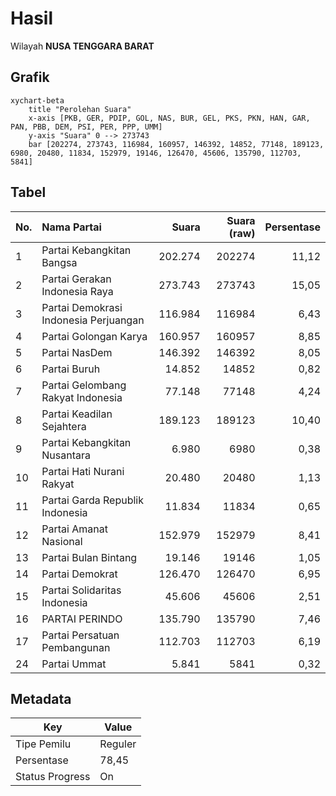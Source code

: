 # Hasil

Wilayah **NUSA TENGGARA BARAT**

## Grafik

```mermaid
xychart-beta
    title "Perolehan Suara"
    x-axis [PKB, GER, PDIP, GOL, NAS, BUR, GEL, PKS, PKN, HAN, GAR, PAN, PBB, DEM, PSI, PER, PPP, UMM]
    y-axis "Suara" 0 --> 273743
    bar [202274, 273743, 116984, 160957, 146392, 14852, 77148, 189123, 6980, 20480, 11834, 152979, 19146, 126470, 45606, 135790, 112703, 5841]
```

## Tabel

| No. | Nama Partai                           | Suara   | Suara (raw) | Persentase |
|:--- |:------------------------------------- | -------:| -----------:| ----------:|
| 1   | Partai Kebangkitan Bangsa             | 202.274 | 202274      | 11,12      |
| 2   | Partai Gerakan Indonesia Raya         | 273.743 | 273743      | 15,05      |
| 3   | Partai Demokrasi Indonesia Perjuangan | 116.984 | 116984      | 6,43       |
| 4   | Partai Golongan Karya                 | 160.957 | 160957      | 8,85       |
| 5   | Partai NasDem                         | 146.392 | 146392      | 8,05       |
| 6   | Partai Buruh                          | 14.852  | 14852       | 0,82       |
| 7   | Partai Gelombang Rakyat Indonesia     | 77.148  | 77148       | 4,24       |
| 8   | Partai Keadilan Sejahtera             | 189.123 | 189123      | 10,40      |
| 9   | Partai Kebangkitan Nusantara          | 6.980   | 6980        | 0,38       |
| 10  | Partai Hati Nurani Rakyat             | 20.480  | 20480       | 1,13       |
| 11  | Partai Garda Republik Indonesia       | 11.834  | 11834       | 0,65       |
| 12  | Partai Amanat Nasional                | 152.979 | 152979      | 8,41       |
| 13  | Partai Bulan Bintang                  | 19.146  | 19146       | 1,05       |
| 14  | Partai Demokrat                       | 126.470 | 126470      | 6,95       |
| 15  | Partai Solidaritas Indonesia          | 45.606  | 45606       | 2,51       |
| 16  | PARTAI PERINDO                        | 135.790 | 135790      | 7,46       |
| 17  | Partai Persatuan Pembangunan          | 112.703 | 112703      | 6,19       |
| 24  | Partai Ummat                          | 5.841   | 5841        | 0,32       |


## Metadata

| Key             | Value   |
| --------------- | ------- |
| Tipe Pemilu     | Reguler |
| Persentase      | 78,45   |
| Status Progress | On      |



